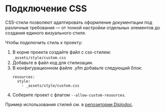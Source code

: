 # Подключение CSS

CSS-стили позволяют адаптировать оформление документации под различные требования — от тонкой настройки отдельных элементов до создания единого визуального стиля.

Чтобы подключить стиль к проекту:

1. В корне проекта создайте файл с css-стилем: `_assets/style/custom.css` 
1. Добавьте в файл код для стилизации.
1. В конфигурационном файле .yfm добавьте следующий блок:
    ```
    resources:
      style:
        - _assets/style/custom.css
    ```
1. Соберите проект с флагом `--allow-custom-resources`.

Пример использования стилей см. в [репозитории Diplodoc](https://github.com/diplodoc-platform/docs).